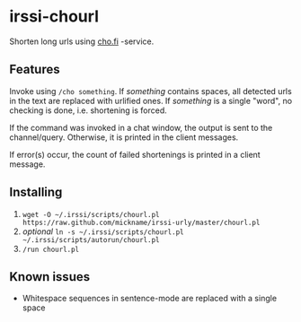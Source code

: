 irssi-chourl
==========

Shorten long urls using [cho.fi](https://cho.fi) -service.

Features
--------

Invoke using `/cho something`. If *something* contains spaces, all detected urls in the text are replaced with urlified ones. If *something* is a single "word", no checking is done, i.e. shortening is forced.

If the command was invoked in a chat window, the output is sent to the channel/query. Otherwise, it is printed in the client messages.

If error(s) occur, the count of failed shortenings is printed in a client message.

Installing
----------

1. `wget -O ~/.irssi/scripts/chourl.pl https://raw.github.com/mickname/irssi-urly/master/chourl.pl`
2. *optional* `ln -s ~/.irssi/scripts/chourl.pl ~/.irssi/scripts/autorun/chourl.pl`
3. `/run chourl.pl`

Known issues
------------

* Whitespace sequences in sentence-mode are replaced with a single space
